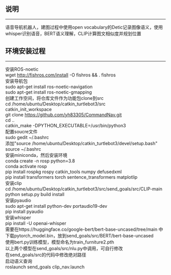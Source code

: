 ## 说明
---
语音导航机器人，建图过程中使用open vocabulary的Detic记录图像语义，使用whisper识别语音，BERT语义理解，CLIP计算图文相似度并规划位置<br />
## 环境安装过程
---
安装ROS-noetic<br />
wget http://fishros.com/install -O fishros && . fishros<br />
安装导航包<br />
sudo apt-get install ros-noetic-navigation<br />
sudo apt-get install ros-noetic-gmapping<br />
创建工作空间，将仓库文件作为功能包clone到src<br />
cd /home/ubuntu/Desktop/catkin_turtlebot3/src<br />
catkin_init_workspace<br />
git clone https://github.com/yh83305/CommandNav.git<br />
cd ..<br />
catkin_make -DPYTHON_EXECUTABLE=/usr/bin/python3<br />
配置soucre文件<br />
sudo  gedit ~/.bashrc<br />
添加"source /home/ubuntu/Desktop/catkin_turtlebot3/devel/setup.bash"<br />
source ~/.bashrc<br />
安装miniconda，然后安装环境<br />
conda create -n rosp python=3.8<br />
conda activate rosp<br />
pip install rospkg rospy catkin_tools numpy defusedxml<br />
pip install transformers torch sentence_transformers matplotlip<br />
安装clip<br />
cd /home/ubuntu/Desktop/catkin_turtlebot3/src/send_goals/src/CLIP-main<br />
python setup.py build install<br />
安装pyaudio<br />
sudo apt-get install python-dev portaudio19-dev<br />
pip install pyaudio<br />
安装whisper<br />
pip install -U openai-whisper<br />
需要在https://huggingface.co/google-bert/bert-base-uncased/tree/main 中下载pytorch_model.bin，放到send_goals/src/BERT/bert-base-uncased<br />
使用bert.py训练模型，模型命名为train_furniture2.pth<br />
以上两个模型在send_goals/src/nlu.py中调用，可自行修改<br />
在send_goals/src的代码中修改绝对路径<br />
启动语义查询<br />
roslaunch send_goals clip_nav.launch<br />
